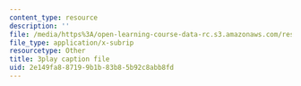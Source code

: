 ```yaml
---
content_type: resource
description: ''
file: /media/https%3A/open-learning-course-data-rc.s3.amazonaws.com/res-9-003-brains-minds-and-machines-summer-course-summer-2015/2e149fa887199b1b83b85b92c8abb8fd_2304746.srt
file_type: application/x-subrip
resourcetype: Other
title: 3play caption file
uid: 2e149fa8-8719-9b1b-83b8-5b92c8abb8fd
---
```

